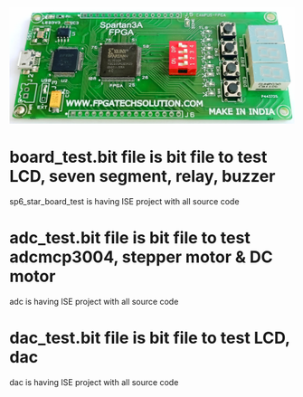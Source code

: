 ![alt text](https://github.com/fpgatechsolution/CAMPUS-FPGA/blob/main/img/IMG1.jpg)




# board_test.bit file is bit file to test LCD, seven segment, relay, buzzer 
sp6_star_board_test is having ISE project with all source code 

# adc_test.bit file is bit file to test adcmcp3004, stepper motor & DC motor 
adc is having ISE project with all source code 

# dac_test.bit file is bit file to test LCD, dac 
dac is having ISE project with all source code 
